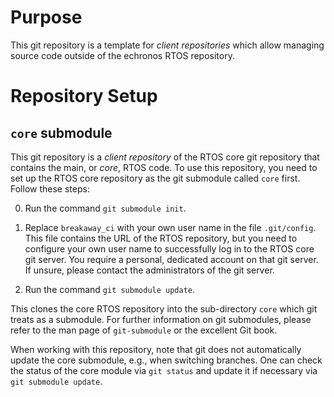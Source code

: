 # Purpose

This git repository is a template for *client repositories* which allow managing source code outside of the echronos RTOS repository.


# Repository Setup


## `core` submodule

This git repository is a *client repository* of the RTOS core git repository that contains the main, or *core*, RTOS code.
To use this repository, you need to set up the RTOS core repository as the git submodule called `core` first.
Follow these steps:

0. Run the command `git submodule init`.

0. Replace `breakaway_ci` with your own user name in the file `.git/config`.
   This file contains the URL of the RTOS repository, but you need to configure your own user name to successfully log in to the  RTOS core git server.
   You require a personal, dedicated account on that git server.
   If unsure, please contact the administrators of the git server.

0. Run the command `git submodule update`.

This clones the core RTOS repository into the sub-directory `core` which git treats as a submodule.
For further information on git submodules, please refer to the man page of `git-submodule` or the excellent Git book.

When working with this repository, note that git does not automatically update the core submodule, e.g., when switching branches.
One can check the status of the core module via `git status` and update it if necessary via `git submodule update`.
